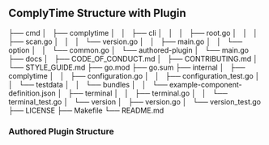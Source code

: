 
## ComplyTime Structure with Plugin

├── cmd
│   ├── complytime
│   │   ├── cli
│   │   │   ├── root.go
│   │   │   ├── scan.go
│   │   │   └── version.go
│   │   ├── main.go
│   │   └── option
│   │       └── common.go
│   └── authored-plugin
│       └── main.go
├── docs
│   ├── CODE_OF_CONDUCT.md
│   ├── CONTRIBUTING.md
│   └── STYLE_GUIDE.md
├── go.mod
├── go.sum
├── internal
│   ├── complytime
│   │   ├── configuration.go
│   │   ├── configuration_test.go
│   │   └── testdata
│   │       └── bundles
│   │           └── example-component-definition.json
│   ├── terminal
│   │   ├── terminal.go
│   │   └── terminal_test.go
│   └── version
│       ├── version.go
│       └── version_test.go
├── LICENSE
├── Makefile
└── README.md

### Authored Plugin Structure


